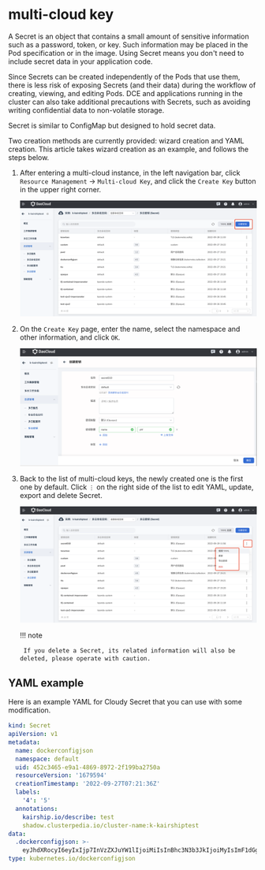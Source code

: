 # multi-cloud key

A Secret is an object that contains a small amount of sensitive information such as a password, token, or key.
Such information may be placed in the Pod specification or in the image.
Using Secret means you don't need to include secret data in your application code.

Since Secrets can be created independently of the Pods that use them, there is less risk of exposing Secrets (and their data) during the workflow of creating, viewing, and editing Pods.
DCE and applications running in the cluster can also take additional precautions with Secrets, such as avoiding writing confidential data to non-volatile storage.

Secret is similar to ConfigMap but designed to hold secret data.

Two creation methods are currently provided: wizard creation and YAML creation. This article takes wizard creation as an example, and follows the steps below.

1. After entering a multi-cloud instance, in the left navigation bar, click `Resource Management` -> `Multi-cloud Key`, and click the `Create Key` button in the upper right corner.

    ![image](../images/secret01.png)

2. On the `Create Key` page, enter the name, select the namespace and other information, and click `OK`.

    ![image](../images/secret02.png)

3. Back to the list of multi-cloud keys, the newly created one is the first one by default. Click `⋮` on the right side of the list to edit YAML, update, export and delete Secret.

    ![image](../images/secret03.png)

    !!! note

        If you delete a Secret, its related information will also be deleted, please operate with caution.

## YAML example

Here is an example YAML for Cloudy Secret that you can use with some modification.

```yaml
kind: Secret
apiVersion: v1
metadata:
  name: dockerconfigjson
  namespace: default
  uid: 452c3465-e9a1-4869-8972-2f199ba2750a
  resourceVersion: '1679594'
  creationTimestamp: '2022-09-27T07:21:36Z'
  labels:
    '4': '5'
  annotations:
    kairship.io/describe: test
    shadow.clusterpedia.io/cluster-name:k-kairshiptest
data:
  .dockerconfigjson: >-
    eyJhdXRocyI6eyIxIjp7InVzZXJuYW1lIjoiMiIsInBhc3N3b3JkIjoiMyIsImF1dGgiOiJNam96In19fQ==
type: kubernetes.io/dockerconfigjson
```